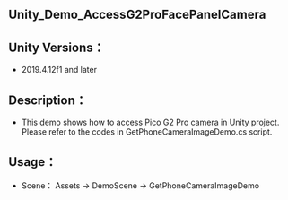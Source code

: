 
## Unity_Demo_AccessG2ProFacePanelCamera

## Unity Versions：
- 2019.4.12f1 and later

## Description：

- This demo shows how to access Pico G2 Pro camera in Unity project. Please refer to the codes in GetPhoneCameraImageDemo.cs script.

  


## Usage：
- Scene： Assets -> DemoScene -> GetPhoneCameraImageDemo
